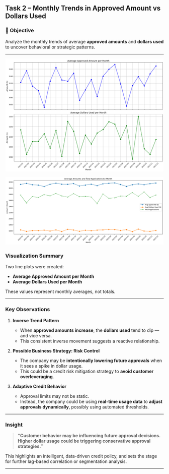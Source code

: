 ## Task 2 – Monthly Trends in Approved Amount vs Dollars Used

### 📝 Objective
Analyze the monthly trends of average **approved amounts** and **dollars used** to uncover behavioral or strategic patterns.

---
![Avg Approved vs Avg Used Line Plot](averages_comparison.png)

![Averages v/s Total Applications Plot](avgs_vs_total_applications.png)

### Visualization Summary

Two line plots were created:
- **Average Approved Amount per Month**
- **Average Dollars Used per Month**

These values represent monthly averages, not totals.

---

### Key Observations

1. **Inverse Trend Pattern**  
   - When **approved amounts increase**, the **dollars used** tend to dip — and vice versa.
   - This consistent inverse movement suggests a reactive relationship.

2. **Possible Business Strategy: Risk Control**  
   - The company may be **intentionally lowering future approvals** when it sees a spike in dollar usage.
   - This could be a credit risk mitigation strategy to **avoid customer overleveraging**.

3. **Adaptive Credit Behavior**  
   - Approval limits may not be static.
   - Instead, the company could be using **real-time usage data** to **adjust approvals dynamically**, possibly using automated thresholds.

---

### Insight

> **“Customer behavior may be influencing future approval decisions. Higher dollar usage could be triggering conservative approval strategies.”**

This highlights an intelligent, data-driven credit policy, and sets the stage for further lag-based correlation or segmentation analysis.

---


